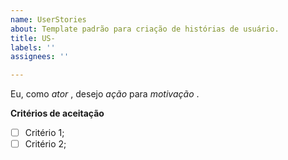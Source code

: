 ```yaml
---
name: UserStories
about: Template padrão para criação de histórias de usuário.
title: US-
labels: ''
assignees: ''

---
```


Eu, como *ator* , desejo *ação* para *motivação* .

**Critérios de aceitação**
- [ ] Critério 1;
- [ ] Critério 2;
